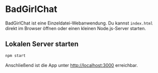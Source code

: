 # BadGirlChat

BadGirlChat ist eine Einzeldatei-Webanwendung. Du kannst `index.html` direkt im Browser öffnen oder einen kleinen Node.js-Server starten.

## Lokalen Server starten

```bash
npm start
```

Anschließend ist die App unter [http://localhost:3000](http://localhost:3000) erreichbar.
